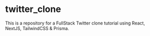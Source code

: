 # twitter_clone
This is a repository for a FullStack Twitter clone tutorial using React, NextJS, TailwindCSS &amp; Prisma.
